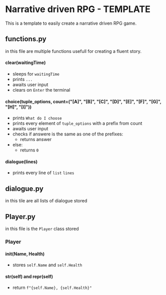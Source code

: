# Narrative driven RPG - TEMPLATE
This is a template to easily create a narrative driven RPG game.

## functions.py
in this file are multiple functions usefull for creating a fluent story.
#### clear(waitingTime)
- sleeps for `waitingTime`
- prints `...`
- awaits user input
- clears on `Enter` the terminal
#### choice(tuple_options, count=("[A]", "[B]", "[C]", "[D]", "[E]", "[F]", "[G]", "[H]", "[I]"))
- prints `What do I choose`
- prints every element of `tuple_options` with a prefix from count
- awaits user input
- checks if answere is the same as one of the prefixes:
  - returns answer
- else:
  - returns `0`

#### dialogue(lines)
- prints every line of `list` `lines`
## dialogue.py
in this tile are all lists of dialogue stored

## Player.py
in this file is the `Player` class stored
### Player
#### __init__(Name, Health)
- stores `self.Name` and `self.Health`
#### __str__(self) and __repr__(self)
- return `f"{self.Name}, {self.Health}"`
